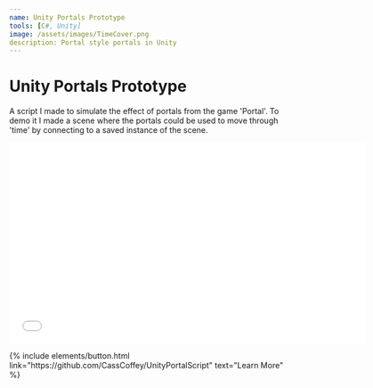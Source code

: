 ```yaml
---
name: Unity Portals Prototype
tools: [C#, Unity]
image: /assets/images/TimeCover.png
description: Portal style portals in Unity
---
```


# Unity Portals Prototype

A script I made to simulate the effect of portals from the game 'Portal'. To demo it I made a scene where the portals could be used to move through 'time' by connecting to a saved instance of the scene.

<iframe width="640" height="360" src="{{ site.baseurl }}/assets/videos/time.mp4" frameborder="0" allowfullscreen="" style="margin: auto;display: block;"></iframe>

<p class="text-center">
{% include elements/button.html link="https://github.com/CassCoffey/UnityPortalScript" text="Learn More" %}
</p>